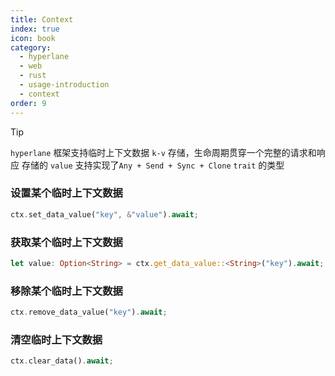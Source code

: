 ```yaml
---
title: Context
index: true
icon: book
category:
  - hyperlane
  - web
  - rust
  - usage-introduction
  - context
order: 9
---
```


<Share colorful />

> [!tip]
>
> `hyperlane` 框架支持临时上下文数据 `k-v` 存储，生命周期贯穿一个完整的请求和响应
> 存储的 `value` 支持实现了`Any + Send + Sync + Clone` `trait` 的类型

### 设置某个临时上下文数据

```rust
ctx.set_data_value("key", &"value").await;
```

### 获取某个临时上下文数据

```rust
let value: Option<String> = ctx.get_data_value::<String>("key").await;
```

### 移除某个临时上下文数据

```rust
ctx.remove_data_value("key").await;
```

### 清空临时上下文数据

```rust
ctx.clear_data().await;
```

<Bottom />

